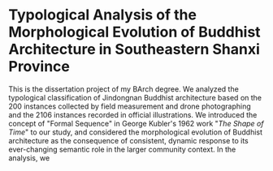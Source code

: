 # Typological Analysis of the Morphological Evolution of Buddhist Architecture in Southeastern Shanxi Province
This is the dissertation project of my BArch degree. We analyzed the typological classification of Jindongnan Buddhist architecture based on the 200 instances collected by field measurement and drone photographing and the 2106 instances recorded in official illustrations. 
We introduced the concept of "Formal Sequence" in George Kubler's 1962 work "_The Shape of Time_" to our study, and considered the morphological evolution of Buddhist architecture as the consequence of consistent, dynamic response to its ever-changing semantic role in the larger community context.
In the analysis, we 
